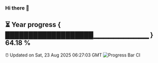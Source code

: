 ### Hi there 👋
⏳ Year progress { ███████████████████▁▁▁▁▁▁▁▁▁▁▁ } 64.18 %
---
⏰ Updated on Sat, 23 Aug 2025 06:27:03 GMT
![Progress Bar CI](https://github.com/liununu/liununu/workflows/Progress%20Bar%20CI/badge.svg)
